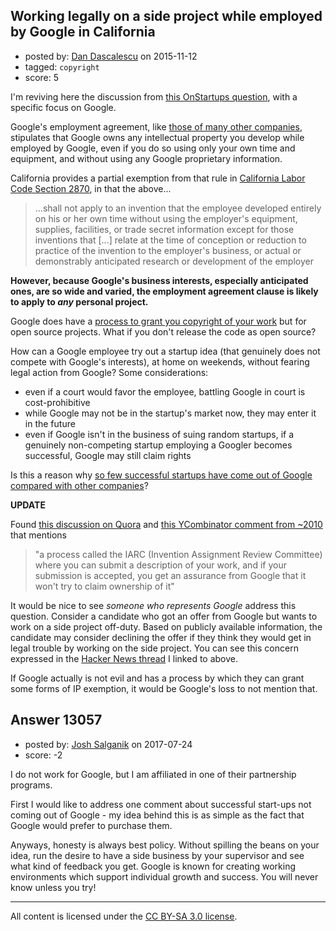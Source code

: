 ## Working legally on a side project while employed by Google in California

- posted by: [Dan Dascalescu](https://stackexchange.com/users/8216/dan-dascalescu) on 2015-11-12
- tagged: `copyright`
- score: 5

<p>I'm reviving here the discussion from <a href="http://web.archive.org/web/20110903064811/http://answers.onstartups.com/questions/19422/if-im-working-at-a-company-do-they-have-intellectual-property-rights-to-the-stu" rel="nofollow">this OnStartups question</a>, with a specific focus on Google.</p>

<p>Google's employment agreement, like <a href="http://stimmel-law.com/fr/article/who-owns-employees-inventions-made-home" rel="nofollow">those of many other companies</a>, stipulates that Google owns any intellectual property you develop while employed by Google, even if you do so using only your own time and equipment, and without using any Google proprietary information.</p>

<p>California provides a partial exemption from that rule in <a href="http://www.leginfo.ca.gov/cgi-bin/displaycode?section=lab&amp;group=02001-03000&amp;file=2870-2872" rel="nofollow">California Labor Code Section 2870</a>, in that the above...</p>

<blockquote>
  <p>...shall not apply to an invention that the employee developed entirely on his or her own time without using the employer's equipment, supplies, facilities, or
  trade secret information except for those inventions that [...] relate at the time of conception or reduction to practice of the invention to the employer's business, or actual or demonstrably anticipated research or development of the employer</p>
</blockquote>

<p><strong>However, because Google's business interests, especially anticipated ones, are so wide and varied, the employment agreement clause is likely to apply to <em>any</em> personal project.</strong></p>

<p>Google does have a <a href="https://news.ycombinator.com/item?id=1969979" rel="nofollow">process to grant you copyright of your work</a> but for open source projects. What if you don't release the code as open source?</p>

<p>How can a Google employee try out a startup idea (that genuinely does not compete with Google's interests), at home on weekends, without fearing legal action from Google? Some considerations:</p>

<ul>
<li>even if a court would favor the employee, battling Google in court is cost-prohibitive</li>
<li>while Google may not be in the startup's market now, they may enter it in the future</li>
<li>even if Google isn't in the business of suing random startups, if a genuinely non-competing startup employing a Googler becomes successful, Google may still claim rights</li>
</ul>

<p>Is this a reason why <a href="https://www.quora.com/Why-have-so-few-successful-startups-come-out-of-Google/answer/James-Demetrios" rel="nofollow">so few successful startups have come out of Google compared with other companies</a>?</p>

<p><strong>UPDATE</strong></p>

<p>Found <a href="https://www.quora.com/Can-I-make-my-own-company-while-still-working-at-Google-full-time" rel="nofollow">this discussion on Quora</a> and <a href="https://news.ycombinator.com/item?id=1970226" rel="nofollow">this YCombinator comment from ~2010</a> that mentions</p>

<blockquote>
  <p>"a process called the IARC (Invention Assignment Review Committee) where you can submit a description of your work, and if your submission is accepted, you get an assurance from Google that it won't try to claim ownership of it"</p>
</blockquote>

<p>It would be nice to see <em>someone who represents Google</em> address this question. Consider a candidate who got an offer from Google but wants to work on a side project off-duty. Based on publicly available information, the candidate may consider declining the offer if they think they would get in legal trouble by working on the side project. You can see this concern expressed in the <a href="https://news.ycombinator.com/item?id=1969979" rel="nofollow">Hacker News thread</a> I linked to above.</p>

<p>If Google actually is not evil and has a process by which they can grant some forms of IP exemption, it would be Google's loss to not mention that.</p>



## Answer 13057

- posted by: [Josh Salganik](https://stackexchange.com/users/9555821/josh-salganik) on 2017-07-24
- score: -2

<p>I do not work for Google, but I am affiliated in one of their partnership programs. </p>

<p>First I would like to address one comment about successful start-ups not coming out of Google - my idea behind this is as simple as the fact that Google would prefer to purchase them. </p>

<p>Anyways, honesty is always best policy. Without spilling the beans on your idea, run the desire to have a side business by your supervisor and see what kind of feedback you get. Google is known for creating working environments which support individual growth and success. You will never know unless you try!</p>




---

All content is licensed under the [CC BY-SA 3.0 license](https://creativecommons.org/licenses/by-sa/3.0/).
